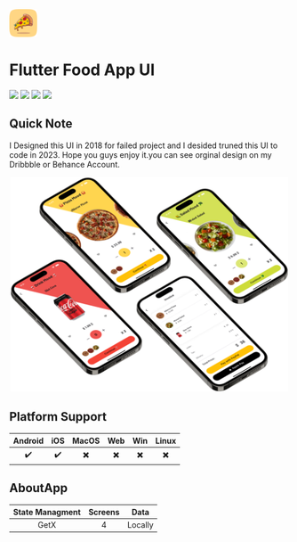<img src="https://raw.githubusercontent.com/pouyamaroufi/Flutter-Food-App-UI/master/assets/github/appicon.png" alt="flutter food app ui cover" width='50px' aligment='left'> 

<h1> Flutter Food App UI </h1>

![](https://img.shields.io/github/license/pouyamaroufi/Flutter-Food-App-UI?color=FF5D73&style=for-the-badge)
![](https://img.shields.io/github/languages/pouyamaroufi/Flutter-Food-App-UI?color=6FD08C&label=Size&style=for-the-badge)
![](https://img.shields.io/github/issues/pouyamaroufi/Flutter-Food-App-UI?color=E7E393&style=for-the-badge)
![](https://img.shields.io/github/last-commit/pouyamaroufi/Flutter-Food-App-UI?color=F0F600&style=for-the-badge)

## Quick Note
I Designed this UI in 2018 for failed project and I desided truned this UI to code in 2023. Hope you guys enjoy it.you can see orginal design on my Dribbble or Behance Account.

<p align="center">
<img src="https://raw.githubusercontent.com/pouyamaroufi/Flutter-Food-App-UI/master/assets/github/pouyamaroufi-foodapp-ui.png" alt="flutter food app ui cover" width='500px' aligment='center'>
</p>

## Platform Support

| Android | iOS | MacOS | Web | Win | Linux |
| :-----: | :-: | :---: | :-: | :-: | :-: |
|   ✔️    | ✔️  |  ✖️  | ✖️  | ✖️ |✖️ |


## AboutApp

| State Managment | Screens | Data |
| :-------------: | :---: | :-----: |
|      GetX       | 4 |  Locally  | 
